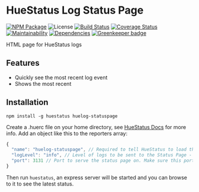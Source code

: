 # HueStatus Log Status Page

[![NPM Package](https://img.shields.io/npm/v/huelog-statuspage.svg?maxAge=2592000)](https://npmjs.com/package/huelog-statuspage) ![License](https://img.shields.io/npm/l/huelog-statuspage.svg) [![Build Status](https://travis-ci.org/APCOvernight/huelog-statuspage.svg?branch=master)](https://travis-ci.org/APCOvernight/huelog-statuspage) [![Coverage Status](https://coveralls.io/repos/github/APCOvernight/huelog-statuspage/badge.svg?branch=master)](https://coveralls.io/github/APCOvernight/huelog-statuspage?branch=master) [![Maintainability](	https://img.shields.io/codeclimate/maintainability/APCOvernight/huelog-statuspage.svg)](https://codeclimate.com/github/APCOvernight/huelog-statuspage/maintainability) 
[![Dependencies](https://img.shields.io/david/APCOvernight/huelog-statuspage.svg)](https://david-dm.org/APCOvernight/huelog-statuspage) [![Greenkeeper badge](https://badges.greenkeeper.io/APCOvernight/huelog-statuspage.svg)](https://greenkeeper.io/)

HTML page for HueStatus logs

## Features
- Quickly see the most recent log event 
- Shows the most recent 

## Installation

```
npm install -g huestatus huelog-statuspage
```

Create a .huerc file on your home directory, see [HueStatus Docs](https://www.npmjs.com/package/huestatus) for more info. Add an object like this to the reporters array:

```js
{
  "name": "huelog-statuspage", // Required to tell HueStatus to load this reporter
  "logLevel": "info", // Level of logs to be sent to the Status Page - debug, info or error (info is most useful)
  "port": 3131 // Port to serve the status page on. Make sure this port is not in use by antother process (Defaults to 80)
}

```

Then run `huestatus`, an express server will be started and you can browse to it to see the latest status.
